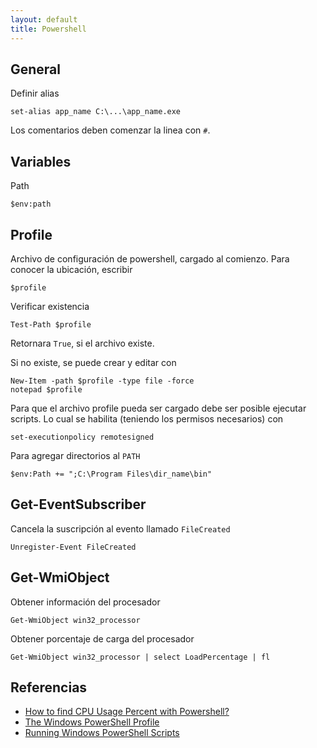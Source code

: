 ```yaml
---
layout: default
title: Powershell
---
```


## General

Definir alias

    set-alias app_name C:\...\app_name.exe

Los comentarios deben comenzar la linea con `#`.

## Variables

Path

    $env:path

## Profile

Archivo de configuración de powershell, cargado al comienzo.
Para conocer la ubicación, escribir

    $profile

Verificar existencia

    Test-Path $profile

Retornara `True`, si el archivo existe.

Si no existe, se puede crear y editar con

    New-Item -path $profile -type file -force
    notepad $profile

Para que el archivo profile pueda ser cargado debe ser posible ejecutar scripts. Lo cual se habilita (teniendo los permisos necesarios) con

    set-executionpolicy remotesigned

Para agregar directorios al `PATH`

    $env:Path += ";C:\Program Files\dir_name\bin"

## Get-EventSubscriber

Cancela la suscripción al evento llamado `FileCreated`

    Unregister-Event FileCreated

## Get-WmiObject

Obtener información del procesador

    Get-WmiObject win32_processor

Obtener porcentaje de carga del procesador

    Get-WmiObject win32_processor | select LoadPercentage | fl

## Referencias

* [How to find CPU Usage Percent with Powershell? ](http://powershell-tips.blogspot.com/2011/08/how-to-find-cpu-usage-percent-with.html)  
* [The Windows PowerShell Profile ](http://technet.microsoft.com/en-us/library/ee692764.aspx)  
* [Running Windows PowerShell Scripts](http://technet.microsoft.com/en-us/library/ee176949.aspx)  
